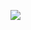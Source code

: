 ![](https://gm1.ggpht.com/IEsjRPqTd1DKH7x_78Zv3-hguBrxPhOMi5fy_VzWMhrXbVwXPeuvRoZjLt4IfKKi4Ek9FSdPdpgpVbQX7pdYFLhKHEaUy_qCSUGqEQBsvVVR6Ul7o7cCzGKfYh4zf5-XFTjNTIfQ2MOH-GvI3ktlvQFlwAq6xy119lURNsGN2zMgfxAaUHewGZ0vuv91c80M8P5kvKpMkkSySbkJvXlcB9cagBukPopwJNq12zNFT0w4ALfk9usi6IjqOzqYasOwMJIDC5RE5y-krqryGNSYc7HGAaE0cQCt2KEVT97KsiexXaSgGX9mOnGgyEy2IFGYcdnYTTFmhtw6-1at4ZJPFogiKxCiqzxYTWM7NekQcTAfn8DNwyp8YaO_2M1X-3FpaQp2H7-a03ObaSVnuDmNZVDZlb04kWfyh_neLbVtIR-2JT88-FdFAnOCVWg8Tjf0-oHc0kPtmYy20MWL3ooMEFE4el6y3q_SmEXSu5b7krEPuC_VCbmXXqMOrQtO2nFCBbEwoElLbAekNmKQz1t0GaILMy-rlBduHSWl3-JmBxIFSJq39KfKJF9S549Yf8SuYGW399mh9ByMLFTxUCmUFWRG4waNpzncZtoiIGIqCFg1Mawr823YimLkEpGnNty8ZMT52KakbzKblvaXIRnjxeUQCPBjQZgi6ZXZKO69o_a_qFc9_ILNHG4sgWxZ1oZ8g8djAANu1gvWx_nJhoKu7eMrYg=w1440-h729-l75-ft)
